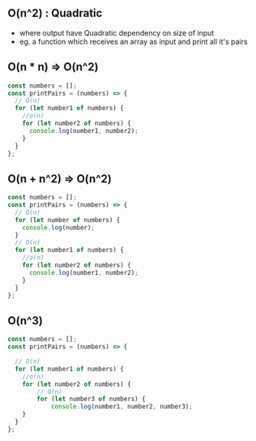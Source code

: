 ## O(n^2) : Quadratic

- where output have Quadratic dependency on size of input
- eg. a function which receives an array as input and print all it's pairs

## O(n \* n) => O(n^2)

```js
const numbers = [];
const printPairs = (numbers) => {
  // O(n)
  for (let number1 of numbers) {
    //o(n)
    for (let number2 of numbers) {
      console.log(number1, number2);
    }
  }
};
```

## O(n + n^2) => O(n^2)

```js
const numbers = [];
const printPairs = (numbers) => {
  // O(n)
  for (let number of numbers) {
    console.log(number);
  }
  // O(n)
  for (let number1 of numbers) {
    //o(n)
    for (let number2 of numbers) {
      console.log(number1, number2);
    }
  }
};
```

## O(n^3)

```js
const numbers = [];
const printPairs = (numbers) => {

  // O(n)
  for (let number1 of numbers) {
    //o(n)
    for (let number2 of numbers) {
        // O(n)
        for (let number3 of numbers) {
            console.log(number1, number2, number3);
    }
  }
};
```
